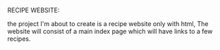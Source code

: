 RECIPE WEBSITE:

the project I'm about to create is a recipe website only with html, The website will consist of a main index page which will have links to a few recipes.